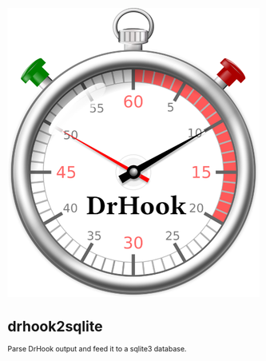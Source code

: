 
![](./Images/chronometer.png)

# drhook2sqlite

Parse DrHook output and feed it to a sqlite3 database.
